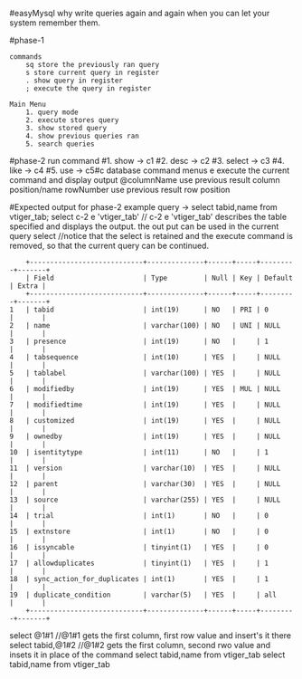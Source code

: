 #easyMysql
why write queries again and again when you can let your system remember them.

#phase-1

	commands
		sq store the previously ran query
		s store current query in register
		. show query in register
		; execute the query in register

	Main Menu
		1. query mode
		2. execute stores query
		3. show stored query
		4. show previous queries ran
		5. search queries

#phase-2
	run command 
		#1. show -> c1
		#2. desc -> c2
		#3. select -> c3
		#4. like -> c4
		#5. use -> c5#c database command menus
	e execute the current command and display output
	@columnName use previous result column position/name
	rowNumber use previous result row position

#Expected output for phase-2
	example query 
	-> select tabid,name from vtiger_tab;
	select  c-2 e 'vtiger_tab' 	// c-2 e 'vtiger_tab' describes the table specified and displays the output. the out put can be used in the current query
	select 			//notice that the select is retained and the execute command is removed, so that the current query can be continued.

 		+----------------------------+--------------+------+-----+---------+-------+
 		| Field                      | Type         | Null | Key | Default | Extra |
 		+----------------------------+--------------+------+-----+---------+-------+
 	1	| tabid                      | int(19)      | NO   | PRI | 0       |       |
 	2	| name                       | varchar(100) | NO   | UNI | NULL    |       |
 	3	| presence                   | int(19)      | NO   |     | 1       |       |
 	4	| tabsequence                | int(10)      | YES  |     | NULL    |       |
 	5	| tablabel                   | varchar(100) | YES  |     | NULL    |       |
 	6	| modifiedby                 | int(19)      | YES  | MUL | NULL    |       |
	7	| modifiedtime               | int(19)      | YES  |     | NULL    |       |
 	8	| customized                 | int(19)      | YES  |     | NULL    |       |
 	9	| ownedby                    | int(19)      | YES  |     | NULL    |       |
 	10	| isentitytype               | int(11)      | NO   |     | 1       |       |
 	11	| version                    | varchar(10)  | YES  |     | NULL    |       |
 	12	| parent                     | varchar(30)  | YES  |     | NULL    |       |
 	13	| source                     | varchar(255) | YES  |     | NULL    |       |
 	14	| trial                      | int(1)       | NO   |     | 0       |       |
 	15	| extnstore                  | int(1)       | NO   |     | 0       |       |
 	16	| issyncable                 | tinyint(1)   | YES  |     | 0       |       |
 	17	| allowduplicates            | tinyint(1)   | YES  |     | 1       |       |
 	18	| sync_action_for_duplicates | int(1)       | YES  |     | 1       |       |
 	19	| duplicate_condition        | varchar(5)   | YES  |     | all     |       |
 		+----------------------------+--------------+------+-----+---------+-------+
 select @1#1			//@1#1 gets the first column, first row value and insert's it there
 select tabid,@1#2		//@1#2 gets the first column, second rwo value and insets it in place of the command
 select tabid,name from vtiger_tab
 select tabid,name from vtiger_tab

